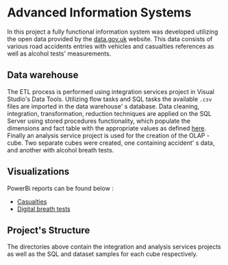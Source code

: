 # Advanced Information Systems

In this project a fully functional information system was developed utilizing the open data  provided by the [data.gov.uk](https://data.gov.uk/dataset/road-accidents-safety-data) website. This data consists of various road accidents entries with vehicles and casualties references as well as alcohol tests' measurements. 

## Data warehouse

The ETL process is performed using integration services project in Visual Studio's Data Tools. Utilizing flow tasks and SQL tasks the available `.csv` files are imported in the data warehouse' s database. Data cleaning, integration, transformation, reduction techniques are applied on the SQL Server using stored procedures functionality, which populate the dimensions and fact table with the appropriate values as defined  [here](https://www.gov.uk/government/uploads/system/uploads/attachment_data/file/230590/stats19.pdf). Finally an analysis service project is used for the creation of the OLAP - cube. Two separate cubes were created, one containing accident' s data, and another with alcohol breath tests.

## Visualizations

PowerBi reports can be found below :
* [Casualties](https://app.powerbi.com/view?r=eyJrIjoiZjIzNzY3MDYtNjZiNy00NmVlLTgzYzAtN2RjOWZiN2JhZTA4IiwidCI6IjFiNDRmYTU4LTdmZDEtNDk4NS04MmVmLTIyYzQ3NGZlYTEwOSIsImMiOjh9)
* [Digital breath tests](https://app.powerbi.com/view?r=eyJrIjoiMjc5M2MyMTQtYjAwYi00MGQ3LTk1NjgtZTI3MjU5ZDQwYmYxIiwidCI6IjFiNDRmYTU4LTdmZDEtNDk4NS04MmVmLTIyYzQ3NGZlYTEwOSIsImMiOjh9)

## Project's Structure

The directories above contain the integration and analysis services projects as well as the SQL and dataset samples for each cube respectively.

